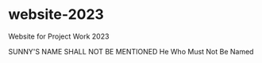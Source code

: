 # website-2023
Website for Project Work 2023




















































































































































SUNNY'S NAME SHALL NOT BE MENTIONED
He Who Must Not Be Named
